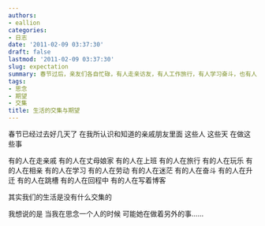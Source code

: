 ```yaml
---
authors:
- eallion
categories:
- 日志
date: '2011-02-09 03:37:30'
draft: false
lastmod: '2011-02-09 03:37:30'
slug: expectation
summary: 春节过后，亲友们各自忙碌，有人走亲访友，有人工作旅行，有人学习奋斗，也有人迷茫相亲。生活轨迹鲜有交集，思念之人或许正做着完全不同的事。
tags:
- 思念
- 期望
- 交集
title: 生活的交集与期望
---
```

春节已经过去好几天了
在我所认识和知道的亲戚朋友里面
这些人
这些天
在做这些事

有的人在走亲戚
有的人在丈母娘家
有的人在上班
有的人在旅行
有的人在玩乐
有的人在相亲
有的人在学习
有的人在劳动
有的人在迷茫
有的人在奋斗
有的人在升迁
有的人在跳槽
有的人在回程中
有的人在写着博客

其实我们的生活是没有什么交集的

我想说的是
当我在思念一个人的时候
可能她在做着另外的事……